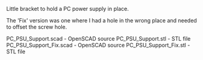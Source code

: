 Little bracket to hold a PC power supply in place. 

The 'Fix' version was one where I had a hole in the wrong place and needed
to offset the screw hole. 

PC\_PSU\_Support.scad     - OpenSCAD source
PC\_PSU\_Support.stl      - STL file
PC\_PSU\_Support\_Fix.scad - OpenSCAD source
PC\_PSU\_Support\_Fix.stl  - STL file

